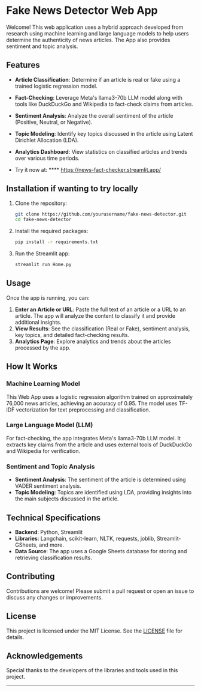 # Fake News Detector Web App

Welcome! This web application uses a hybrid approach developed from research using machine learning and large language models to help users determine the authenticity of news articles. The App also provides sentiment and topic analysis.

## Features

- **Article Classification**: Determine if an article is real or fake using a trained logistic regression model.
- **Fact-Checking**: Leverage Meta's llama3-70b LLM model along with tools like DuckDuckGo and Wikipedia to fact-check claims from articles.
- **Sentiment Analysis**: Analyze the overall sentiment of the article (Positive, Neutral, or Negative).
- **Topic Modeling**: Identify key topics discussed in the article using Latent Dirichlet Allocation (LDA).
- **Analytics Dashboard**: View statistics on classified articles and trends over various time periods.

- Try it now at: ****
   https://news-fact-checker.streamlit.app/
  
## Installation if wanting to try locally

1. Clone the repository:

   ```bash
   git clone https://github.com/yourusername/fake-news-detector.git
   cd fake-news-detector
   ```

2. Install the required packages:

   ```bash
   pip install -r requirements.txt
   ```

3. Run the Streamlit app:

   ```bash
   streamlit run Home.py
   ```

## Usage

Once the app is running, you can:

1. **Enter an Article or URL**: Paste the full text of an article or a URL to an article. The app will analyze the content to classify it and provide additional insights.
2. **View Results**: See the classification (Real or Fake), sentiment analysis, key topics, and detailed fact-checking results.
3. **Analytics Page**: Explore analytics and trends about the articles processed by the app.

## How It Works

### Machine Learning Model

This Web App uses a logistic regression algorithm trained on approximately 76,000 news articles, achieving an accuracy of 0.95. The model uses TF-IDF vectorization for text preprocessing and classification.

### Large Language Model (LLM)

For fact-checking, the app integrates Meta's llama3-70b LLM model. It extracts key claims from the article and uses external tools of DuckDuckGo and Wikipedia for verification.

### Sentiment and Topic Analysis


- **Sentiment Analysis**: The sentiment of the article is determined using VADER sentiment analysis.
- **Topic Modeling**: Topics are identified using LDA, providing insights into the main subjects discussed in the article.

## Technical Specifications

- **Backend**: Python, Streamlit
- **Libraries**: Langchain, scikit-learn, NLTK, requests, joblib, Streamlit-GSheets, and more.
- **Data Source**: The app uses a Google Sheets database for storing and retrieving classification results.

## Contributing

Contributions are welcome! Please submit a pull request or open an issue to discuss any changes or improvements.

## License

This project is licensed under the MIT License. See the [LICENSE](LICENSE) file for details.

## Acknowledgements

Special thanks to the developers of the libraries and tools used in this project.

---
